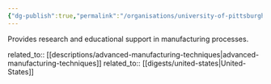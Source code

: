 ```yaml
---
{"dg-publish":true,"permalink":"/organisations/university-of-pittsburgh-applied-research-center/","title":"University of Pittsburgh Applied Research Center"}
---
```



Provides research and educational support in manufacturing processes.

related_to:: [[descriptions/advanced-manufacturing-techniques\|advanced-manufacturing-techniques]]
related_to:: [[digests/united-states\|United-States]]
